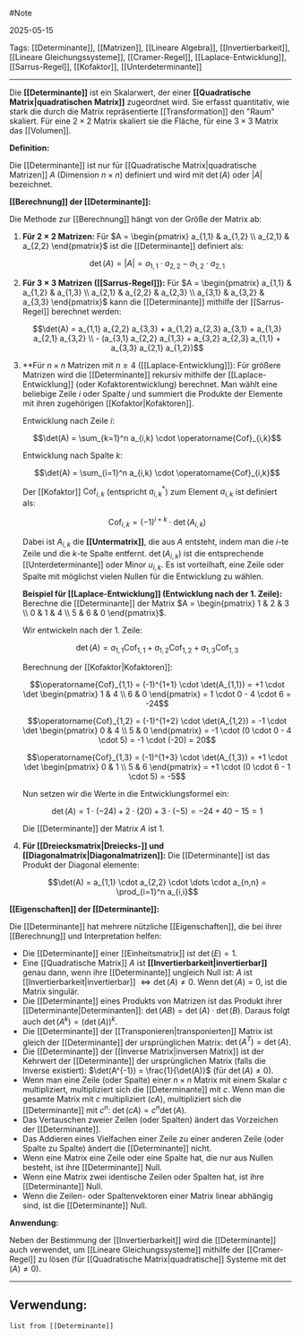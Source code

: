 #Note

2025-05-15

Tags: [[Determinante]], [[Matrizen]], [[Lineare Algebra]],  [[Invertierbarkeit]], [[Lineare Gleichungssysteme]], [[Cramer-Regel]], [[Laplace-Entwicklung]], [[Sarrus-Regel]], [[Kofaktor]], [[Unterdeterminante]]

---

Die **[[Determinante]]** ist ein Skalarwert, der einer **[[Quadratische Matrix|quadratischen Matrix]]** zugeordnet wird. Sie erfasst quantitativ, wie stark die durch die Matrix repräsentierte [[Transformation]] den "Raum" skaliert. Für eine $2 \times 2$ Matrix skaliert sie die Fläche, für eine $3 \times 3$ Matrix das [[Volumen]].

**Definition:**

Die [[Determinante]] ist nur für [[Quadratische Matrix|quadratische Matrizen]] $A$ (Dimension $n \times n$) definiert und wird mit $\det(A)$ oder $|A|$ bezeichnet.

**[[Berechnung]] der [[Determinante]]:**

Die Methode zur [[Berechnung]] hängt von der Größe der Matrix ab:

1.  **Für $2 \times 2$ Matrizen:**
    Für $A = \begin{pmatrix} a_{1,1} & a_{1,2} \\ a_{2,1} & a_{2,2} \end{pmatrix}$ ist die [[Determinante]] definiert als:

    $$\det(A) = |A| = a_{1,1} \cdot a_{2,2} - a_{1,2} \cdot a_{2,1}$$

2.  **Für $3 \times 3$ Matrizen ([[Sarrus-Regel]]):**
    Für $A = \begin{pmatrix} a_{1,1} & a_{1,2} & a_{1,3} \\ a_{2,1} & a_{2,2} & a_{2,3} \\ a_{3,1} & a_{3,2} & a_{3,3} \end{pmatrix}$ kann die [[Determinante]] mithilfe der [[Sarrus-Regel]] berechnet werden:

    $$\det(A) = a_{1,1} a_{2,2} a_{3,3} + a_{1,2} a_{2,3} a_{3,1} + a_{1,3} a_{2,1} a_{3,2} \\ - (a_{3,1} a_{2,2} a_{1,3} + a_{3,2} a_{2,3} a_{1,1} + a_{3,3} a_{2,1} a_{1,2})$$

3.  **Für $n \times n$ Matrizen mit $n \ge 4$ ([[Laplace-Entwicklung]]):
    Für größere Matrizen wird die [[Determinante]] rekursiv mithilfe der [[Laplace-Entwicklung]] (oder Kofaktorentwicklung) berechnet. Man wählt eine beliebige Zeile $i$ oder Spalte $j$ und summiert die Produkte der Elemente mit ihren zugehörigen [[Kofaktor|Kofaktoren]].

    Entwicklung nach Zeile $i$:

    $$\det(A) = \sum_{k=1}^n a_{i,k} \cdot \operatorname{Cof}_{i,k}$$

    Entwicklung nach Spalte $k$:

    $$\det(A) = \sum_{i=1}^n a_{i,k} \cdot \operatorname{Cof}_{i,k}$$

    Der [[Kofaktor]] $\operatorname{Cof}_{i,k}$ (entspricht $a_{i,k}^*$) zum Element $a_{i,k}$ ist definiert als:

    $$\operatorname{Cof}_{i,k} = (-1)^{i+k} \cdot \det(A_{i,k})$$

    Dabei ist $A_{i,k}$ die **[[Untermatrix]]**, die aus $A$ entsteht, indem man die $i$-te Zeile und die $k$-te Spalte entfernt. $\det(A_{i,k})$ ist die entsprechende [[Unterdeterminante]] oder Minor $u_{i,k}$. Es ist vorteilhaft, eine Zeile oder Spalte mit möglichst vielen Nullen für die Entwicklung zu wählen.

    **Beispiel für [[Laplace-Entwicklung]] (Entwicklung nach der 1. Zeile):**
    Berechne die [[Determinante]] der Matrix $A = \begin{pmatrix} 1 & 2 & 3 \\ 0 & 1 & 4 \\ 5 & 6 & 0 \end{pmatrix}$.

    Wir entwickeln nach der 1. Zeile:

    $$\det(A) = a_{1,1} \operatorname{Cof}_{1,1} + a_{1,2} \operatorname{Cof}_{1,2} + a_{1,3} \operatorname{Cof}_{1,3}$$

    Berechnung der [[Kofaktor|Kofaktoren]]:

    $$\operatorname{Cof}_{1,1} = (-1)^{1+1} \cdot \det(A_{1,1}) = +1 \cdot \det \begin{pmatrix} 1 & 4 \\ 6 & 0 \end{pmatrix} = 1 \cdot 0 - 4 \cdot 6 = -24$$

    $$\operatorname{Cof}_{1,2} = (-1)^{1+2} \cdot \det(A_{1,2}) = -1 \cdot \det \begin{pmatrix} 0 & 4 \\ 5 & 0 \end{pmatrix} = -1 \cdot (0 \cdot 0 - 4 \cdot 5) = -1 \cdot (-20) = 20$$

    $$\operatorname{Cof}_{1,3} = (-1)^{1+3} \cdot \det(A_{1,3}) = +1 \cdot \det \begin{pmatrix} 0 & 1 \\ 5 & 6 \end{pmatrix} = +1 \cdot (0 \cdot 6 - 1 \cdot 5) = -5$$

    Nun setzen wir die Werte in die Entwicklungsformel ein:

    $$\det(A) = 1 \cdot (-24) + 2 \cdot (20) + 3 \cdot (-5) = -24 + 40 - 15 = 1$$

    Die [[Determinante]] der Matrix $A$ ist 1.

4.  **Für [[Dreiecksmatrix|Dreiecks-]] und [[Diagonalmatrix|Diagonalmatrizen]]:**
    Die [[Determinante]] ist das Produkt der Diagonal elemente:

    $$\det(A) = a_{1,1} \cdot a_{2,2} \cdot \dots \cdot a_{n,n} = \prod_{i=1}^n a_{i,i}$$

**[[Eigenschaften]] der [[Determinante]]:**

Die [[Determinante]] hat mehrere nützliche [[Eigenschaften]], die bei ihrer [[Berechnung]] und Interpretation helfen:

* Die [[Determinante]] einer [[Einheitsmatrix]] ist $\det(E) = 1$.
* Eine [[Quadratische Matrix]] $A$ ist **[[Invertierbarkeit|invertierbar]]** genau dann, wenn ihre [[Determinante]] ungleich Null ist: $A$ ist [[Invertierbarkeit|invertierbar]] $\iff \det(A) \neq 0$. Wenn $\det(A) = 0$, ist die Matrix singulär.
* Die [[Determinante]] eines Produkts von Matrizen ist das Produkt ihrer [[Determinante|Determinanten]]: $\det(AB) = \det(A) \cdot \det(B)$. Daraus folgt auch $\det(A^k) = (\det(A))^k$.
* Die [[Determinante]] der [[Transponieren|transponierten]] Matrix ist gleich der [[Determinante]] der ursprünglichen Matrix: $\det(A^T) = \det(A)$.
* Die [[Determinante]] der [[Inverse Matrix|inversen Matrix]] ist der Kehrwert der [[Determinante]] der ursprünglichen Matrix (falls die Inverse existiert): $\det(A^{-1}) = \frac{1}{\det(A)}$ (für $\det(A) \neq 0$).
* Wenn man eine Zeile (oder Spalte) einer $n \times n$ Matrix mit einem Skalar $c$ multipliziert, multipliziert sich die [[Determinante]] mit $c$. Wenn man die gesamte Matrix mit $c$ multipliziert ($cA$), multipliziert sich die [[Determinante]] mit $c^n$: $\det(cA) = c^n \det(A)$.
* Das Vertauschen zweier Zeilen (oder Spalten) ändert das Vorzeichen der [[Determinante]].
* Das Addieren eines Vielfachen einer Zeile zu einer anderen Zeile (oder Spalte zu Spalte) ändert die [[Determinante]] nicht.
* Wenn eine Matrix eine Zeile oder eine Spalte hat, die nur aus Nullen besteht, ist ihre [[Determinante]] Null.
* Wenn eine Matrix zwei identische Zeilen oder Spalten hat, ist ihre [[Determinante]] Null.
* Wenn die Zeilen- oder Spaltenvektoren einer Matrix linear abhängig sind, ist die [[Determinante]] Null.

**Anwendung:**

Neben der Bestimmung der [[Invertierbarkeit]] wird die [[Determinante]] auch verwendet, um [[Lineare Gleichungssysteme]] mithilfe der [[Cramer-Regel]] zu lösen (für [[Quadratische Matrix|quadratische]] Systeme mit $\det(A) \neq 0$).

---

## Verwendung:

```dataview
list from [[Determinante]]
```